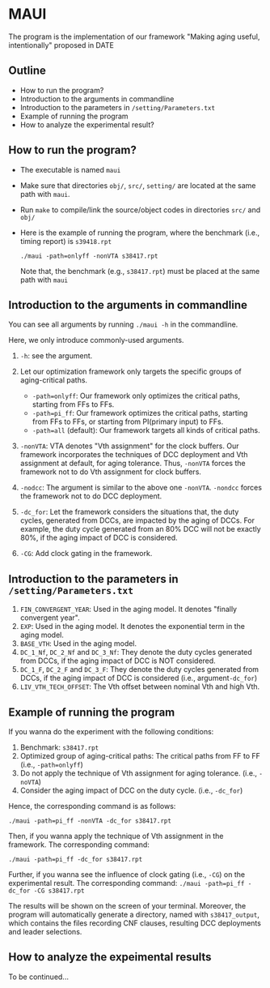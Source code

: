 # MAUI
The program is the implementation of our framework "Making aging useful, intentionally" proposed in DATE

## Outline
* How to run the program?
* Introduction to the arguments in commandline
* Introduction to the parameters in `/setting/Parameters.txt`
* Example of running the program
* How to analyze the experimental result?

## How to run the program?
* The executable is named `maui`

* Make sure that directories `obj/`, `src/`, `setting/` are located at the same path with `maui`.

* Run `make` to compile/link the source/object codes in directories `src/` and `obj/`

* Here is the example of running the program, where the benchmark (i.e., timing report) is `s39418.rpt`

	`./maui -path=onlyff -nonVTA s38417.rpt `

	Note that, the benchmark (e.g., `s38417.rpt`) must be placed at the same path with `maui`

## Introduction to the arguments in commandline
You can see all arguments by running `./maui -h` in the commandline. 

Here, we only introduce commonly-used arguments.

1. `-h`: see the argument.

2. Let our optimization framework only targets the specific groups of aging-critical paths.
	* `-path=onlyff`: Our framework only optimizes the critical paths, starting from FFs to FFs.
	* `-path=pi_ff`: Our framework optimizes the critical paths, starting from FFs to FFs, or starting from PI(primary input) to FFs.
	* `-path=all` (default): Our framework targets all kinds of critical paths.

3. `-nonVTA`: VTA denotes "Vth assignment" for the clock buffers. Our framework incorporates the techniques of DCC deployment and Vth assignment at default, for aging tolerance. Thus, `-nonVTA` forces the framework not to do Vth assignment for clock buffers.

4. `-nodcc`: The argument is similar to the above one `-nonVTA`. `-nondcc` forces the framework not to do DCC deployment.

5. `-dc_for`: Let the framework considers the situations that, the duty cycles, generated from DCCs, are impacted by the aging of DCCs. For example, the duty cycle generated from an 80% DCC will not be exactly 80%, if the aging impact of DCC is considered.
6.  `-CG`: Add clock gating in the framework.


## Introduction to the parameters in `/setting/Parameters.txt`
1. `FIN_CONVERGENT_YEAR`: Used in the aging model. It denotes "finally convergent year".
2. `EXP`: Used in the aging model. It denotes the exponential term in the aging model.
3. `BASE_VTH`: Used in the aging model. 
4. `DC_1_Nf`, `DC_2_Nf` and `DC_3_Nf`: They denote the duty cycles generated from DCCs, if the aging impact of DCC is NOT considered.
5. `DC_1_F`, `DC_2_F` and `DC_3_F`: They denote the duty cycles generated from DCCs, if the aging impact of DCC is considered (i.e., argument`-dc_for`)
6. `LIV_VTH_TECH_OFFSET`: The Vth offset between nominal Vth and high Vth.

## Example of running the program
If you wanna do the experiment with the following conditions:

1. Benchmark: `s38417.rpt`
2. Optimized group of aging-critical paths: The critical paths from FF to FF (i.e., `-path=onlyff`)
3. Do not apply the technique of Vth assignment for aging tolerance. (i.e., `-noVTA`)
4. Consider the aging impact of DCC on the duty cycle. (i.e., `-dc_for`)

Hence, the corresponding command is as follows:

`./maui -path=pi_ff -nonVTA -dc_for s38417.rpt`

Then, if you wanna apply the technique of Vth assignment in the framework. The corresponding command:

`./maui -path=pi_ff -dc_for s38417.rpt`

Further, if you wanna see the influence of clock gating (i.e., `-CG`) on the experimental result. The corresponding command:
`./maui -path=pi_ff -dc_for -CG s38417.rpt`

The results will be shown on the screen of your terminal. Moreover, the program will automatically generate a directory, named with `s38417_output`, which contains the files recording CNF clauses, resulting DCC deployments and leader selections.


## How to analyze the expeimental results
To be continued...

